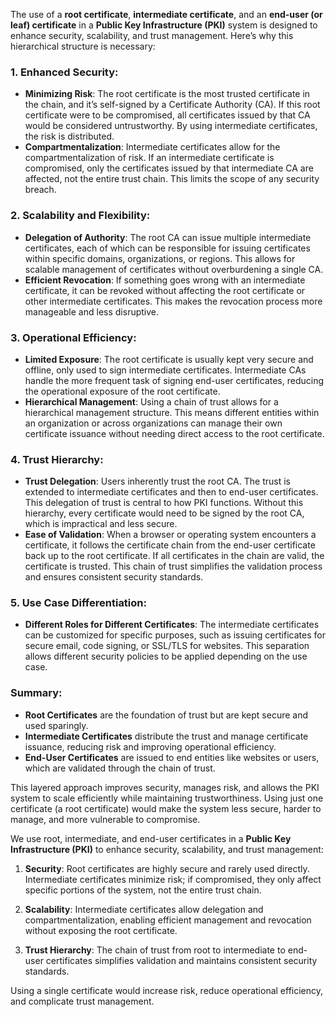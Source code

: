 The use of a **root certificate**, **intermediate certificate**, and an **end-user (or leaf) certificate** in a **Public Key Infrastructure (PKI)** system is designed to enhance security, scalability, and trust management. Here’s why this hierarchical structure is necessary:

### 1. **Enhanced Security**:
   - **Minimizing Risk**: The root certificate is the most trusted certificate in the chain, and it’s self-signed by a Certificate Authority (CA). If this root certificate were to be compromised, all certificates issued by that CA would be considered untrustworthy. By using intermediate certificates, the risk is distributed.
   - **Compartmentalization**: Intermediate certificates allow for the compartmentalization of risk. If an intermediate certificate is compromised, only the certificates issued by that intermediate CA are affected, not the entire trust chain. This limits the scope of any security breach.

### 2. **Scalability and Flexibility**:
   - **Delegation of Authority**: The root CA can issue multiple intermediate certificates, each of which can be responsible for issuing certificates within specific domains, organizations, or regions. This allows for scalable management of certificates without overburdening a single CA.
   - **Efficient Revocation**: If something goes wrong with an intermediate certificate, it can be revoked without affecting the root certificate or other intermediate certificates. This makes the revocation process more manageable and less disruptive.

### 3. **Operational Efficiency**:
   - **Limited Exposure**: The root certificate is usually kept very secure and offline, only used to sign intermediate certificates. Intermediate CAs handle the more frequent task of signing end-user certificates, reducing the operational exposure of the root certificate.
   - **Hierarchical Management**: Using a chain of trust allows for a hierarchical management structure. This means different entities within an organization or across organizations can manage their own certificate issuance without needing direct access to the root certificate.

### 4. **Trust Hierarchy**:
   - **Trust Delegation**: Users inherently trust the root CA. The trust is extended to intermediate certificates and then to end-user certificates. This delegation of trust is central to how PKI functions. Without this hierarchy, every certificate would need to be signed by the root CA, which is impractical and less secure.
   - **Ease of Validation**: When a browser or operating system encounters a certificate, it follows the certificate chain from the end-user certificate back up to the root certificate. If all certificates in the chain are valid, the certificate is trusted. This chain of trust simplifies the validation process and ensures consistent security standards.

### 5. **Use Case Differentiation**:
   - **Different Roles for Different Certificates**: The intermediate certificates can be customized for specific purposes, such as issuing certificates for secure email, code signing, or SSL/TLS for websites. This separation allows different security policies to be applied depending on the use case.

### Summary:
- **Root Certificates** are the foundation of trust but are kept secure and used sparingly.
- **Intermediate Certificates** distribute the trust and manage certificate issuance, reducing risk and improving operational efficiency.
- **End-User Certificates** are issued to end entities like websites or users, which are validated through the chain of trust.

This layered approach improves security, manages risk, and allows the PKI system to scale efficiently while maintaining trustworthiness. Using just one certificate (a root certificate) would make the system less secure, harder to manage, and more vulnerable to compromise.


We use root, intermediate, and end-user certificates in a **Public Key Infrastructure (PKI)** to enhance security, scalability, and trust management:

1. **Security**: Root certificates are highly secure and rarely used directly. Intermediate certificates minimize risk; if compromised, they only affect specific portions of the system, not the entire trust chain.

2. **Scalability**: Intermediate certificates allow delegation and compartmentalization, enabling efficient management and revocation without exposing the root certificate.

3. **Trust Hierarchy**: The chain of trust from root to intermediate to end-user certificates simplifies validation and maintains consistent security standards.

Using a single certificate would increase risk, reduce operational efficiency, and complicate trust management.